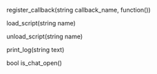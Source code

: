 register_callback(string callback_name, function())

load_script(string name)

unload_script(string name)

print_log(string text)

bool is_chat_open()
